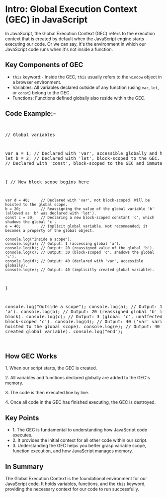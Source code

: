 <h1>Intro: Global Execution Context (GEC) in JavaScript</h1>
<p>In JavaScript, the Global Execution Context (GEC) refers to the execution context that is created by default when the JavaScript engine starts executing our code. Or we can say, it's the environment in which our JavaScript code runs when it's not inside a function.</p>
<h2>Key Components of GEC</h2>
<ul>
<li><code>this</code> keyword:- Inside the GEC, <code>this</code> usually refers to the <code>window</code> object in a browser environment.</li>
<li>Variables: All variables declared outside of any function (using <code>var</code>, <code>let</code>, or <code>const</code>) belong to the GEC.</li>
<li>Functions: Functions defined globally also reside within the GEC.</li>
</ul>
<h2>Code Example:- </h2>
<pre>

// Global variables

var a = 1;          // Declared with 'var', accessible globally and hoisted.
let b = 2;          // Declared with 'let', block-scoped to the GEC.
const c = 3;        // Declared with 'const', block-scoped to the GEC and immutable.

{
    // New block scope begins here
    
    var d = 40;     // Declared with 'var', not block-scoped. Will be hoisted to the global scope.
    b = 20;         // Reassigning the value of the global variable 'b' (allowed as 'b' was declared with 'let').
    const c = 30;   // Declaring a new block-scoped constant 'c', which shadows the global 'c'.
    e = 40;         // Implicit global variable. Not recommended; it becomes a property of the global object.

    console.log("Inside a scope");
    console.log(a); // Output: 1 (accessing global 'a').
    console.log(b); // Output: 20 (reassigned value of the global 'b').
    console.log(c); // Output: 30 (block-scoped 'c', shadows the global 'c').
    console.log(d); // Output: 40 (declared with 'var', accessible globally).
    console.log(e); // Output: 40 (implicitly created global variable).
}

console.log("Outside a scope");
console.log(a);     // Output: 1 (global 'a').
console.log(b);     // Output: 20 (reassigned global 'b' inside the block).
console.log(c);     // Output: 3 (global 'c', unaffected by the block-scoped 'c').
console.log(d);     // Output: 40 ('var' variable, hoisted to the global scope).
console.log(e);     // Output: 40 (implicitly created global variable).
console.log("end");

</pre>
<h2>How GEC Works</h2>
<p>1. When our script starts, the GEC is created.</p>
<p>2. All variables and functions declared globally are added to the GEC's memory.</p>
<p>3. The code is then executed line by line.</p>
<p>4. Once all code in the GEC has finished executing, the GEC is destroyed.</p>
<h2>Key Points</h2>
<ul>
<li>1. The GEC is fundamental to understanding how JavaScript code executes.</li>
<li>2. It provides the initial context for all other code within our script.</li>
<li>3. Understanding the GEC helps you better grasp variable scope, function execution, and how JavaScript manages memory.</li>
</ul>
<h2>In Summary</h2>
<p>The Global Execution Context is the foundational environment for our JavaScript code. It holds variables, functions, and the <code>this</code> keyword, providing the necessary context for our code to run successfully.</p>
</body>
</html>